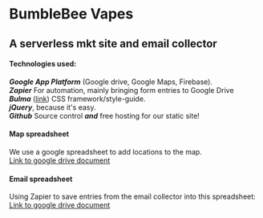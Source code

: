 # BumbleBee Vapes   
## A serverless mkt site and email collector  
#### Technologies used:  
***Google App Platform*** (Google drive, Google Maps, Firebase).  
***Zapier***  For automation, mainly bringing form entries to Google Drive   
***Bulma*** ([link](http://bulma.io/)) CSS framework/style-guide.  
***jQuery***, because it's easy.  
***Github*** Source control ***and*** free hosting for our static site!   
#### Map spreadsheet
We use a google spreadsheet to add locations to the map.  
[Link to google drive document](https://docs.google.com/spreadsheets/d/1Lr-h5Wb1zVJfrzmavVAHf3tRWrCuzFpXZC-wd-4_bJk/edit#gid=0)

#### Email spreadsheet
Using Zapier to save entries from the email collector into this spreadsheet:    	
[Link to google drive document](https://docs.google.com/a/jaimevelas.co/spreadsheets/d/1zdrFPnuwliUh2t7GMP--2sry2s3I9HwcdC4oqa8sobc/edit?usp=sharing)
